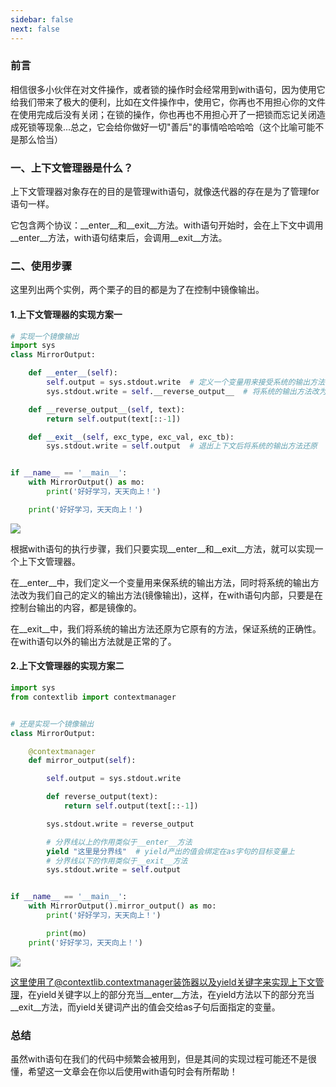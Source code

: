 ```yaml
---
sidebar: false
next: false
---
```

<BlogInfo/>






### 前言

相信很多小伙伴在对文件操作，或者锁的操作时会经常用到with语句，因为使用它给我们带来了极大的便利，比如在文件操作中，使用它，你再也不用担心你的文件在使用完成后没有关闭；在锁的操作，你也再也不用担心开了一把锁而忘记关闭造成死锁等现象...总之，它会给你做好一切"善后"的事情哈哈哈哈（这个比喻可能不是那么恰当）

### 一、上下文管理器是什么？

上下文管理器对象存在的目的是管理with语句，就像迭代器的存在是为了管理for语句一样。

它包含两个协议：__enter__和__exit__方法。with语句开始时，会在上下文中调用__enter__方法，with语句结束后，会调用__exit__方法。

### 二、使用步骤

这里列出两个实例，两个栗子的目的都是为了在控制中镜像输出。

#### 1.上下文管理器的实现方案一


```python
# 实现一个镜像输出
import sys
class MirrorOutput:

    def __enter__(self):
        self.output = sys.stdout.write  # 定义一个变量用来接受系统的输出方法
        sys.stdout.write = self.__reverse_output__  # 将系统的输出方法改为自己定义的输出方法

    def __reverse_output__(self, text):
        return self.output(text[::-1])

    def __exit__(self, exc_type, exc_val, exc_tb):
        sys.stdout.write = self.output  # 退出上下文后将系统的输出方法还原


if __name__ == '__main__':
    with MirrorOutput() as mo:
        print('好好学习，天天向上！')

    print('好好学习，天天向上！')

```

![](http://www.lll.plus/media/image/2022/04/23/image-20220423170732-1.png)


根据with语句的执行步骤，我们只要实现__enter__和__exit__方法，就可以实现一个上下文管理器。

在__enter__中，我们定义一个变量用来保系统的输出方法，同时将系统的输出方法改为我们自己的定义的输出方法(镜像输出)，这样，在with语句内部，只要是在控制台输出的内容，都是镜像的。

在__exit__中，我们将系统的输出方法还原为它原有的方法，保证系统的正确性。在with语句以外的输出方法就是正常的了。


#### 2.上下文管理器的实现方案二

```python
import sys
from contextlib import contextmanager


# 还是实现一个镜像输出
class MirrorOutput:

    @contextmanager
    def mirror_output(self):

        self.output = sys.stdout.write

        def reverse_output(text):
            return self.output(text[::-1])

        sys.stdout.write = reverse_output

        # 分界线以上的作用类似于__enter__方法
        yield "这里是分界线"  # yield产出的值会绑定在as字句的目标变量上
        # 分界线以下的作用类似于__exit__方法
        sys.stdout.write = self.output


if __name__ == '__main__':
    with MirrorOutput().mirror_output() as mo:
        print('好好学习，天天向上！')

        print(mo)
    print('好好学习，天天向上！')
```


![](https://img-blog.csdnimg.cn/8e877eed817c4a80bae007535c8dcd4a.png?x-oss-process=image/watermark,type_d3F5LXplbmhlaQ,shadow_50,text_Q1NETiBAbGl0dGxl5LquXw==,size_20,color_FFFFFF,t_70,g_se,x_16)

这里使用了@contextlib.contextmanager装饰器以及yield关键字来实现上下文管理，在yield关键字以上的部分充当__enter__方法，在yield方法以下的部分充当__exit__方法，而yield关键词产出的值会交给as子句后面指定的变量。

### 总结

虽然with语句在我们的代码中频繁会被用到，但是其间的实现过程可能还不是很懂，希望这一文章会在你以后使用with语句时会有所帮助！








<ActionBox />
        
<style>#top-box {margin-top:0.5rem!important;}</style>